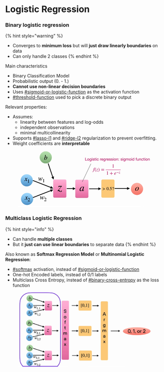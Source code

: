 # Logistic Regression

### Binary logistic regression

{% hint style="warning" %}
* Converges to **minimum loss** but will **just draw linearly boundaries** on data
* Can only handle 2 classes
{% endhint %}

Main characteristics

* Binary Classification Model
* Probabilistic output (0. - 1.)
* **Cannot use non-linear decision boundaries**
* Uses [#sigmoid-or-logistic-function](../../../ml-techniques/activation-functions.md#sigmoid-or-logistic-function "mention") as the activation function
* [#threshold-function](../../../ml-techniques/selection-functions.md#threshold-function "mention") used to pick a discrete binary output



Relevant properties:

* Assumes:
  * linearity between features and log-odds
  * independent observations
  * minimal multicollinearity
* Supports [#lasso-l1](../../../ml-techniques/regularization.md#lasso-l1 "mention") and [#ridge-l2](../../../ml-techniques/regularization.md#ridge-l2 "mention") regularization to prevent overfitting.
* Weight coefficients are **interpretable**

<figure><img src="../../../../.gitbook/assets/image (130).png" alt=""><figcaption></figcaption></figure>

### Multiclass Logistic Regression

{% hint style="info" %}
* Can handle **multiple classes**
* But it **just can use linear boundaries** to separate data
{% endhint %}



Also known as **Softmax Regression Model** or **Multinomial Logistic Regression**:

* [#softmax](../../../ml-techniques/activation-functions.md#softmax "mention") activation, instead of [#sigmoid-or-logistic-function](../../../ml-techniques/activation-functions.md#sigmoid-or-logistic-function "mention")
* One-hot Encoded labels, instead of 0/1 labels
* Multiclass Cross Entropy, instead of [#binary-cross-entropy](../../../ml-techniques/loss-functions.md#binary-cross-entropy "mention") as the loss function

<figure><img src="../../../../.gitbook/assets/image (131).png" alt=""><figcaption></figcaption></figure>
